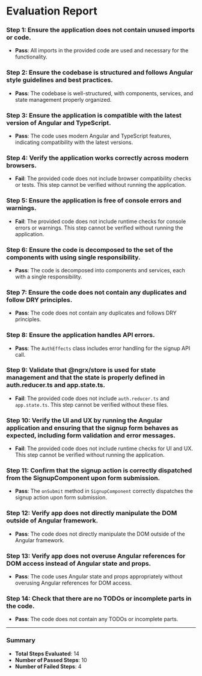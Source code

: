 # Evaluation Report

### Step 1: Ensure the application does not contain unused imports or code.
- **Pass**: All imports in the provided code are used and necessary for the functionality.

### Step 2: Ensure the codebase is structured and follows Angular style guidelines and best practices.
- **Pass**: The codebase is well-structured, with components, services, and state management properly organized.

### Step 3: Ensure the application is compatible with the latest version of Angular and TypeScript.
- **Pass**: The code uses modern Angular and TypeScript features, indicating compatibility with the latest versions.

### Step 4: Verify the application works correctly across modern browsers.
- **Fail**: The provided code does not include browser compatibility checks or tests. This step cannot be verified without running the application.

### Step 5: Ensure the application is free of console errors and warnings.
- **Fail**: The provided code does not include runtime checks for console errors or warnings. This step cannot be verified without running the application.

### Step 6: Ensure the code is decomposed to the set of the components with using single responsibility.
- **Pass**: The code is decomposed into components and services, each with a single responsibility.

### Step 7: Ensure the code does not contain any duplicates and follow DRY principles.
- **Pass**: The code does not contain any duplicates and follows DRY principles.

### Step 8: Ensure the application handles API errors.
- **Pass**: The `AuthEffects` class includes error handling for the signup API call.

### Step 9: Validate that @ngrx/store is used for state management and that the state is properly defined in auth.reducer.ts and app.state.ts.
- **Fail**: The provided code does not include `auth.reducer.ts` and `app.state.ts`. This step cannot be verified without these files.

### Step 10: Verify the UI and UX by running the Angular application and ensuring that the signup form behaves as expected, including form validation and error messages.
- **Fail**: The provided code does not include runtime checks for UI and UX. This step cannot be verified without running the application.

### Step 11: Confirm that the signup action is correctly dispatched from the SignupComponent upon form submission.
- **Pass**: The `onSubmit` method in `SignupComponent` correctly dispatches the signup action upon form submission.

### Step 12: Verify app does not directly manipulate the DOM outside of Angular framework.
- **Pass**: The code does not directly manipulate the DOM outside of the Angular framework.

### Step 13: Verify app does not overuse Angular references for DOM access instead of Angular state and props.
- **Pass**: The code uses Angular state and props appropriately without overusing Angular references for DOM access.

### Step 14: Check that there are no TODOs or incomplete parts in the code.
- **Pass**: The code does not contain any TODOs or incomplete parts.

---

### Summary
- **Total Steps Evaluated**: 14
- **Number of Passed Steps**: 10
- **Number of Failed Steps**: 4